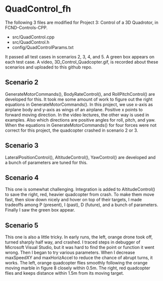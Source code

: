 # QuadControl_fh
The following 3 files are modified for Project 3: Control of a 3D Quadrotor, in FCND-Controls-CPP.
* src/QuadControl.cpp
* src/QuadControl.h
* config/QuadControlParams.txt

It passed all test cases in scenarios 2, 3, 4, and 5. A green box appears on each test case. A video, 3D_Control_Quadcopter.gif, is recorded about these scenarios and uploaded to this github repo.

## Scenario 2
GenerateMotorCommands(), BodyRateControl(), and RollPitchControl() are developed for this. It took me some amount of work to figure out the right equations in GenerateMotorCommands(). In this project, we use x-axis as airplane body and y-axis as wings of an airplane. Positive x points to forward moving direction. In the video lectures, the other way is used in examples. Also which directions are positive angles for roll, pitch, and yaw. When the equations in GenerateMotorCommands() for four forces were not correct for this project, the quadcopter crashed in scenario 2 or 3.

## Scenario 3
LateralPositionControl(), AltitudeControl(), YawControl() are developed and a bunch of parameters are tuned for this.

## Scenario 4
This one is somewhat challenging. Integration is added to AltitudeControl() to save the right, red, heavier quadcopter from crash. To make them move fast, then slow down nicely and hover on top of their targets, I made tradeoffs among P (present), I (past), D (future), and a bunch of parameters. Finally I saw the green box appear.

## Scenario 5
This one is also a little tricky. In early runs, the left, orange drone took off, turned sharply half way, and crashed. I traced steps in debugger of Microsoft Visual Studio, but it was hard to find the point or function it went wrong. Then I began to try various parameters. When I decrease maxSpeedXY and maxHorizAccel to reduce the chance of abrupt turns, it works. The left, orange quadcopter flies smoothly following the orange moving marble in figure 8 closely within 0.5m. The right, red quadcopter flies and keeps distance within 1.5m from its moving target.
